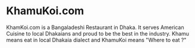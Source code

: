 # KhamuKoi.com
KhamKoi.com is a Bangaladeshi Restaurant in Dhaka. It serves American Cuisine to local Dhakaians and proud to be the best in the industry. Khamu means eat in local Dhakaia dialect and KhamuKoi means "Where to eat ?" 
